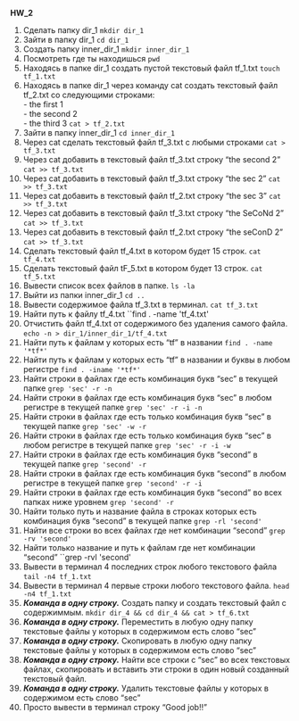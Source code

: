 **HW_2**  
  1. Сделать папку dir_1  ``mkdir dir_1``  
  2. Зайти в папку dir_1  ``cd dir_1``  
  3. Создать папку inner_dir_1  ``mkdir inner_dir_1``  
  4. Посмотреть где ты находишься  ``pwd``  
  5. Находясь в папке dir_1 создать пустой текстовый файл tf_1.txt  ``touch tf_1.txt``  
  6. Находясь в папке dir_1 через команду cat создать текстовый файл tf_2.txt со следующими строками:  
    - the first 1  
    - the second 2  
    - the third 3  ``cat > tf_2.txt``  
  7. Зайти в папку inner_dir_1  ``cd inner_dir_1``
  8. Через cat сделать текстовый файл tf_3.txt  c любыми строками  ``cat > tf_3.txt``  
  9. Через cat добавить в текстовый файл tf_3.txt строку “the second 2”  ``cat >> tf_3.txt``  
  10. Через cat добавить в текстовый файл tf_3.txt строку “the sec 2”  ``cat >> tf_3.txt``  
  11.  Через cat добавить в текстовый файл tf_2.txt строку “the sec 3”  ``cat >> tf_3.txt``  
  12.  Через cat добавить в текстовый файл tf_3.txt строку “the SeCoNd 2”  ``cat >> tf_3.txt``  
  13.  Через cat добавить в текстовый файл tf_2.txt строку “the seConD 2”  ``cat >> tf_3.txt``  
  14.  Сделать текстовый файл tf_4.txt в котором будет 15 строк. ``cat tf_4.txt``  
  15.  Сделать текстовый файл tF_5.txt в котором будет 13 строк.  ``cat tf_5.txt``  
  16.  Вывести список всех файлов в папке.  ``ls -la``  
  17.  Выйти из папки inner_dir_1  ``cd ..``  
  18.  Вывести содержимое файла tf_3.txt в терминал.  ``cat tf_3.txt``  
  19.  Найти путь к файлу tf_4.txt  ``find . -name 'tf_4.txt'  
  20.  Отчистить файл tf_4.txt от содержимого без удаления самого файла.  ``echo -n > dir_1/inner_dir_1/tf_4.txt``  
  21.  Найти путь к файлам у которых есть  “tf” в названии  ``find . -name '*tf*'``  
  22.  Найти путь к файлам у которых есть  “tf” в названии и буквы в любом регистре  ``find . -iname '*tf*'``  
  23.  Найти строки в файлах где есть комбинация букв “sec” в текущей папке  ``grep 'sec' -r -n``  
  24.  Найти строки в файлах где есть комбинация букв “sec” в любом регистре в текущей папке ``grep 'sec' -r -i -n``  
  25.  Найти строки в файлах где есть только комбинация букв “sec” в текущей папке  ``grep 'sec' -w -r``  
  26.  Найти строки в файлах где есть только комбинация букв “sec” в любом регистре в текущей папке  ``grep 'sec' -r -i -w``  
  27.  Найти строки в файлах где есть комбинация букв “second” в текущей папке  ``grep 'second' -r``  
  28.  Найти строки в файлах где есть комбинация букв “second” в любом регистре в текущей папке ``grep 'second' -r -i``  
  29.  Найти строки в файлах где есть комбинация букв “second” во всех папках ниже уровнем   ``grep 'second' -r``  
  30.  Найти только путь и название файла в строках которых есть комбинация букв “second” в текущей папке ``grep -rl 'second'``  
  31.  Найти все строки во всех файлах где нет комбинации “second”  ``grep -rv 'second'``  
  32.  Найти только название и путь к файлам где нет комбинации “second”  ``grep -rvl 'second'  
  33.  Вывести в терминал 4 последних строк любого текстового файла  ``tail -n4 tf_1.txt``  
  34.  Вывести в терминал 4 первые строки любого текстового файла.  ``head -n4 tf_1.txt``  
  35.  ***Команда в одну строку.*** Создать папку и создать текстовый файл с содержиммым.  ``mkdir dir_4 && cd dir_4 && cat > tf_6.txt``
  36.  ***Команда в одну строку.*** Переместить в любую одну папку текстовые файлы у которых в содержимом есть слово “sec”  
  37.  ***Команда в одну строку.*** Скопировать в любую одну папку текстовые файлы у которых в содержимом есть слово “sec”   
  38.  ***Команда в одну строку.*** Найти все строки c “sec” во всех текстовых файлах, скопировать и вставить эти строки в один новый созданный текстовый файл.  
  39.   ***Команда в одну строку.*** Удалить текстовые файлы у которых в содержимом есть слово “sec”  
  40.   Просто вывести в терминал строку “Good job!!”  

